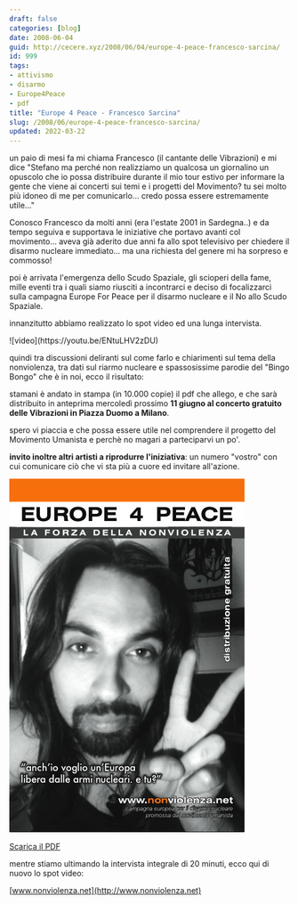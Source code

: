 ```yaml
---
draft: false
categories: [blog]
date: 2008-06-04
guid: http://cecere.xyz/2008/06/04/europe-4-peace-francesco-sarcina/
id: 999
tags:
- attivismo
- disarmo
- Europe4Peace
- pdf
title: "Europe 4 Peace - Francesco Sarcina"
slug: /2008/06/europe-4-peace-francesco-sarcina/
updated: 2022-03-22
---
```


un paio di mesi fa mi chiama Francesco (il cantante delle Vibrazioni) e mi dice "Stefano ma perché non realizziamo un qualcosa un giornalino un opuscolo che io possa distribuire durante il mio tour estivo per informare la gente che viene ai concerti sui temi e i progetti del Movimento? tu sei molto più idoneo di me per comunicarlo… credo possa essere estremamente utile…"

Conosco Francesco da molti anni (era l'estate 2001 in Sardegna..) e da tempo seguiva e supportava le iniziative che portavo avanti col movimento… aveva già aderito due anni fa allo spot televisivo per chiedere il disarmo nucleare immediato… ma una richiesta del genere mi ha sorpreso e commosso!

poi è arrivata l'emergenza dello Scudo Spaziale, gli scioperi della fame, mille eventi tra i quali siamo riusciti a incontrarci e deciso di focalizzarci sulla campagna Europe For Peace per il disarmo nucleare e il No allo Scudo Spaziale.

innanzitutto abbiamo realizzato lo spot video ed una lunga intervista.

<YouTube id="ENtuLHV2zDU" />
![video](https://youtu.be/ENtuLHV2zDU)  
<https://youtu.be/ENtuLHV2zDU>

quindi tra discussioni deliranti sul come farlo e chiarimenti sul tema della nonviolenza, tra dati sul riarmo nucleare e spassosissime parodie del "Bingo Bongo" che è in noi, ecco il risultato:

stamani è andato in stampa (in 10.000 copie) il pdf che allego, e che sarà distribuito in anteprima mercoledì prossimo **11 giugno al concerto gratuito delle Vibrazioni in Piazza Duomo a Milano**.

spero vi piaccia e che possa essere utile nel comprendere il progetto del Movimento Umanista e perchè no magari a parteciparvi un po'.

**invito inoltre altri artisti a riprodurre l'iniziativa**: un numero "vostro" con cui comunicare ciò che vi sta più a cuore ed invitare all'azione.

![](../../../assets/img/post/2008/europeforpeace_francesco_sarcina.jpg)

[Scarica il PDF](../../../assets/files/europeforpeace_francesco_sarcina.pdf)

mentre stiamo ultimando la intervista integrale di 20 minuti, ecco qui di nuovo lo spot video:

[www.nonviolenza.net](http://www.nonviolenza.net)
